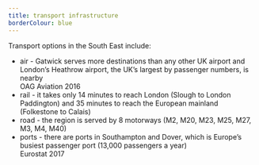 ```yaml
---
title: transport infrastructure
borderColour: blue
---
```

Transport options in the South East include:


- air - Gatwick serves more destinations than any other UK airport and London’s Heathrow airport, the UK’s largest by passenger numbers, is nearby  
OAG Aviation 2016
- rail - it takes only 14 minutes to reach London (Slough to London Paddington) and 35 minutes to reach the European mainland (Folkestone to Calais)
- road - the region is served by 8 motorways (M2, M20, M23, M25, M27, M3, M4, M40)
- ports - there are ports in Southampton and Dover, which is Europe’s busiest passenger port (13,000 passengers a year)  
Eurostat 2017